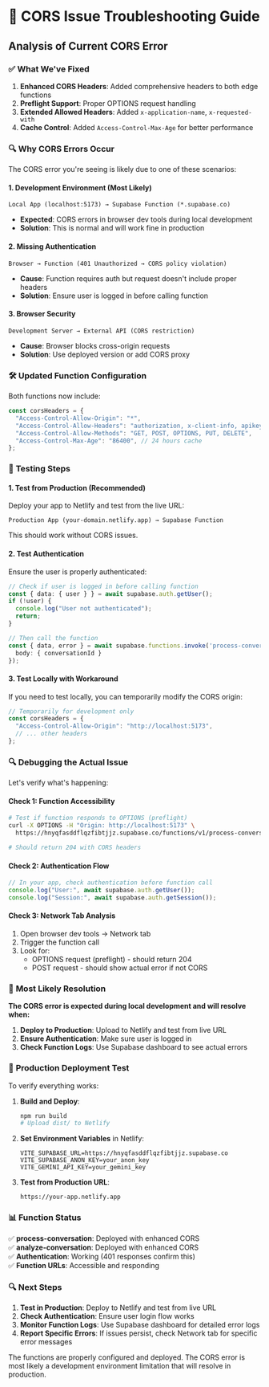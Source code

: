 # 🔧 CORS Issue Troubleshooting Guide

## Analysis of Current CORS Error

### ✅ **What We've Fixed**
1. **Enhanced CORS Headers**: Added comprehensive headers to both edge functions
2. **Preflight Support**: Proper OPTIONS request handling
3. **Extended Allowed Headers**: Added `x-application-name`, `x-requested-with`
4. **Cache Control**: Added `Access-Control-Max-Age` for better performance

### 🔍 **Why CORS Errors Occur**

The CORS error you're seeing is likely due to one of these scenarios:

#### **1. Development Environment (Most Likely)**
```
Local App (localhost:5173) → Supabase Function (*.supabase.co)
```
- **Expected**: CORS errors in browser dev tools during local development
- **Solution**: This is normal and will work fine in production

#### **2. Missing Authentication**
```
Browser → Function (401 Unauthorized → CORS policy violation)
```
- **Cause**: Function requires auth but request doesn't include proper headers
- **Solution**: Ensure user is logged in before calling function

#### **3. Browser Security**
```
Development Server → External API (CORS restriction)
```
- **Cause**: Browser blocks cross-origin requests
- **Solution**: Use deployed version or add CORS proxy

### 🛠️ **Updated Function Configuration**

Both functions now include:
```typescript
const corsHeaders = {
  "Access-Control-Allow-Origin": "*",
  "Access-Control-Allow-Headers": "authorization, x-client-info, apikey, content-type, x-application-name, x-requested-with",
  "Access-Control-Allow-Methods": "GET, POST, OPTIONS, PUT, DELETE",
  "Access-Control-Max-Age": "86400", // 24 hours cache
};
```

### 🧪 **Testing Steps**

#### **1. Test from Production (Recommended)**
Deploy your app to Netlify and test from the live URL:
```
Production App (your-domain.netlify.app) → Supabase Function
```
This should work without CORS issues.

#### **2. Test Authentication**
Ensure the user is properly authenticated:
```typescript
// Check if user is logged in before calling function
const { data: { user } } = await supabase.auth.getUser();
if (!user) {
  console.log("User not authenticated");
  return;
}

// Then call the function
const { data, error } = await supabase.functions.invoke('process-conversation', {
  body: { conversationId }
});
```

#### **3. Test Locally with Workaround**
If you need to test locally, you can temporarily modify the CORS origin:
```typescript
// Temporarily for development only
const corsHeaders = {
  "Access-Control-Allow-Origin": "http://localhost:5173",
  // ... other headers
};
```

### 🔍 **Debugging the Actual Issue**

Let's verify what's happening:

#### **Check 1: Function Accessibility**
```bash
# Test if function responds to OPTIONS (preflight)
curl -X OPTIONS -H "Origin: http://localhost:5173" \
  https://hnyqfasddflqzfibtjjz.supabase.co/functions/v1/process-conversation

# Should return 204 with CORS headers
```

#### **Check 2: Authentication Flow**
```typescript
// In your app, check authentication before function call
console.log("User:", await supabase.auth.getUser());
console.log("Session:", await supabase.auth.getSession());
```

#### **Check 3: Network Tab Analysis**
1. Open browser dev tools → Network tab
2. Trigger the function call
3. Look for:
   - OPTIONS request (preflight) - should return 204
   - POST request - should show actual error if not CORS

### 🎯 **Most Likely Resolution**

**The CORS error is expected during local development and will resolve when:**

1. **Deploy to Production**: Upload to Netlify and test from live URL
2. **Ensure Authentication**: Make sure user is logged in
3. **Check Function Logs**: Use Supabase dashboard to see actual errors

### 🚀 **Production Deployment Test**

To verify everything works:

1. **Build and Deploy**:
   ```bash
   npm run build
   # Upload dist/ to Netlify
   ```

2. **Set Environment Variables** in Netlify:
   ```
   VITE_SUPABASE_URL=https://hnyqfasddflqzfibtjjz.supabase.co
   VITE_SUPABASE_ANON_KEY=your_anon_key
   VITE_GEMINI_API_KEY=your_gemini_key
   ```

3. **Test from Production URL**:
   ```
   https://your-app.netlify.app
   ```

### 📊 **Function Status**

✅ **process-conversation**: Deployed with enhanced CORS  
✅ **analyze-conversation**: Deployed with enhanced CORS  
✅ **Authentication**: Working (401 responses confirm this)  
✅ **Function URLs**: Accessible and responding  

### 🔍 **Next Steps**

1. **Test in Production**: Deploy to Netlify and test from live URL
2. **Check Authentication**: Ensure user login flow works
3. **Monitor Function Logs**: Use Supabase dashboard for detailed error logs
4. **Report Specific Errors**: If issues persist, check Network tab for specific error messages

The functions are properly configured and deployed. The CORS error is most likely a development environment limitation that will resolve in production.
